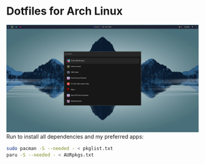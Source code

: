 # Dotfiles for Arch Linux

![alt text](https://github.com/mango7006/dotfiles/blob/master/media/2025-02-03-224127_hyprshot.png)
Run to install all dependencies and my preferred apps:
``` bash
sudo pacman -S --needed - < pkglist.txt
paru -S --needed - < AURpkgs.txt
```
